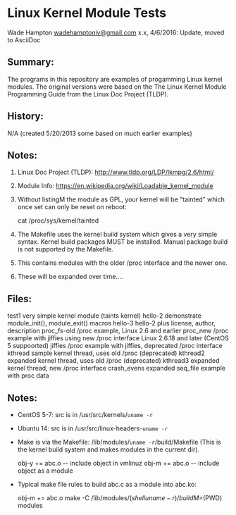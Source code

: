Linux Kernel Module Tests
=========================
Wade Hampton <wadehamptoniv@gmail.com>
x.x, 4/6/2016: Update, moved to AsciiDoc

Summary:
--------

The programs in this repository are examples of progamming 
Linux kernel modules.  The original versions were based on 
the The Linux Kernel Module Programming Guide from the 
Linux Doc Project (TLDP).  

History:
--------

  N/A (created 5/20/2013 some based on much earlier examples)

Notes:
------

1.  Linux Doc Project (TLDP): http://www.tldp.org/LDP/lkmpg/2.6/html/

2.  Module Info:  https://en.wikipedia.org/wiki/Loadable_kernel_module

3.  Without listingM the module as GPL, your kernel will be "tainted"
    which once set can only be reset on reboot:

       cat /proc/sys/kernel/tainted

4.  The Makefile uses the kernel build system which gives a 
    very simple syntax.  Kernel build packages MUST be installed.
    Manual package build is not supported by the Makefile.

5.  This contains modules with the older /proc interface and the 
    newer one.  

6.  These will be expanded over time....


Files:
------

  test1        very simple kernel module (taints kernel)
  hello-2      demonstrate module_init(), module_exit() macros
  hello-3      hello-2 plus license, author, description
  proc_fs-old  /proc example, Linux 2.6 and earlier
  proc_new     /proc example with jiffies using new /proc interface
               Linux 2.6.18 and later (CentOS 5 suppoorted)
  jiffies      /proc example with jiffies, deprecated /proc interface
  kthread      sample kernel thread, uses old /proc (deprecated)
  kthread2     expanded kernel thread, uses old /proc (deprecated)
  kthread3     expanded kernel thread, new /proc interface
  crash_evens  expanded seq_file example with proc data

Notes:
------

*  CentOS 5-7:  src is in /usr/src/kernels/`uname -r`

*  Ubuntu 14:  src is in /usr/src/linux-headers-`uname -r`

*  Make is via the Makefile:  /lib/modules/`uname -r`/build/Makefile
   (This is the kernel build system and makes modules in the current dir).

      obj-y += abc.o    -- include object in vmlinuz
      obj-m += abc.o    -- include object as a module
 
*  Typical make file rules to build abc.c as a module into abc.ko:
     
     obj-m += abc.o
     make -C /lib/modules/$(shell uname -r)/build M=$(PWD) modules

